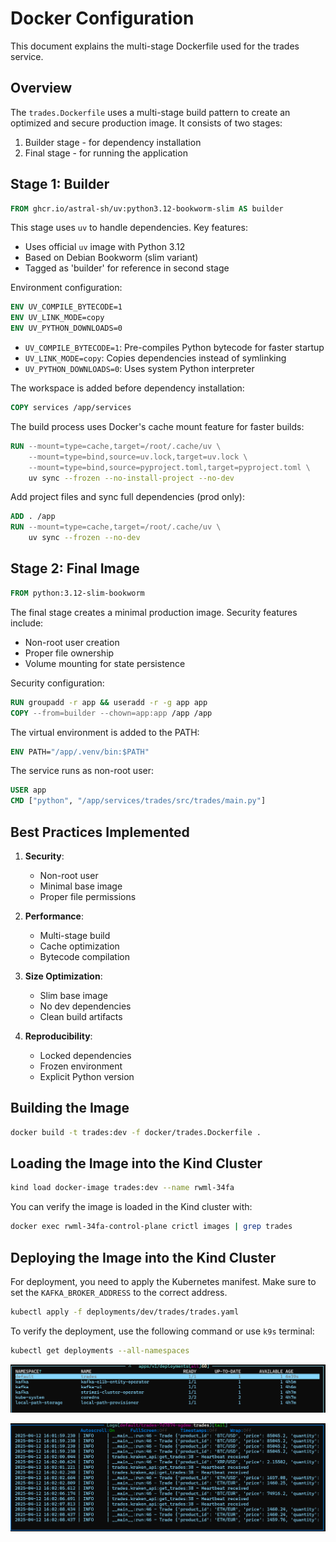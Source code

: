 # Docker Configuration

This document explains the multi-stage Dockerfile used for the trades service.

## Overview

The `trades.Dockerfile` uses a multi-stage build pattern to create an optimized and secure production image. It consists of two stages:

1. Builder stage - for dependency installation
1. Final stage - for running the application

## Stage 1: Builder

```dockerfile
FROM ghcr.io/astral-sh/uv:python3.12-bookworm-slim AS builder
```

This stage uses `uv` to handle dependencies. Key features:

- Uses official `uv` image with Python 3.12
- Based on Debian Bookworm (slim variant)
- Tagged as 'builder' for reference in second stage

Environment configuration:

```dockerfile
ENV UV_COMPILE_BYTECODE=1 
ENV UV_LINK_MODE=copy 
ENV UV_PYTHON_DOWNLOADS=0
```

- `UV_COMPILE_BYTECODE=1`: Pre-compiles Python bytecode for faster startup
- `UV_LINK_MODE=copy`: Copies dependencies instead of symlinking
- `UV_PYTHON_DOWNLOADS=0`: Uses system Python interpreter

The workspace is added before dependency installation:

```dockerfile
COPY services /app/services
```

The build process uses Docker's cache mount feature for faster builds:

```dockerfile
RUN --mount=type=cache,target=/root/.cache/uv \
    --mount=type=bind,source=uv.lock,target=uv.lock \
    --mount=type=bind,source=pyproject.toml,target=pyproject.toml \
    uv sync --frozen --no-install-project --no-dev
```

Add project files and sync full dependencies (prod only):

```dockerfile
ADD . /app
RUN --mount=type=cache,target=/root/.cache/uv \
    uv sync --frozen --no-dev
```

## Stage 2: Final Image

```dockerfile
FROM python:3.12-slim-bookworm
```

The final stage creates a minimal production image. Security features include:

- Non-root user creation
- Proper file ownership
- Volume mounting for state persistence

Security configuration:

```dockerfile
RUN groupadd -r app && useradd -r -g app app
COPY --from=builder --chown=app:app /app /app
```

The virtual environment is added to the PATH:

```dockerfile
ENV PATH="/app/.venv/bin:$PATH"
```

The service runs as non-root user:

```dockerfile
USER app
CMD ["python", "/app/services/trades/src/trades/main.py"]
```

## Best Practices Implemented

1. **Security**:

   - Non-root user
   - Minimal base image
   - Proper file permissions

1. **Performance**:

   - Multi-stage build
   - Cache optimization
   - Bytecode compilation

1. **Size Optimization**:

   - Slim base image
   - No dev dependencies
   - Clean build artifacts

1. **Reproducibility**:

   - Locked dependencies
   - Frozen environment
   - Explicit Python version

## Building the Image

```bash
docker build -t trades:dev -f docker/trades.Dockerfile .
```

## Loading the Image into the Kind Cluster

```bash
kind load docker-image trades:dev --name rwml-34fa
```

You can verify the image is loaded in the Kind cluster with:

```bash
docker exec rwml-34fa-control-plane crictl images | grep trades
```

## Deploying the Image into the Kind Cluster

For deployment, you need to apply the Kubernetes manifest. Make sure to set the `KAFKA_BROKER_ADDRESS` to the correct address.

```bash
kubectl apply -f deployments/dev/trades/trades.yaml
```

To verify the deployment, use the following command or use `k9s` terminal:

```bash
kubectl get deployments --all-namespaces
```

![deployment trades](../images/deployment_trades1.png)

![deployment trades](../images/deployment_trades2.png)
